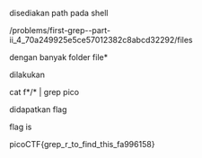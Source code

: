 disediakan path pada shell

/problems/first-grep--part-ii_4_70a249925e5ce57012382c8abcd32292/files

dengan banyak folder file*

dilakukan 

cat f*/* | grep pico

didapatkan flag

flag is

picoCTF{grep_r_to_find_this_fa996158}